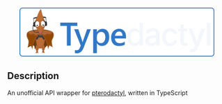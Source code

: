 <p align="center">
  <a href="https://github.com/MaxW1337/typedacty" target="blank"><img src="./docs/resources/typedactyl.svg" width="448" alt="Typedactyl Logo" /></a>
</p>


## Description

An unofficial API wrapper for [pterodactyl](https://pterodactyl.io/), written in TypeScript
